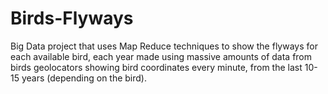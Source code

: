 # Birds-Flyways
Big Data project that uses Map Reduce techniques to show the flyways for each available bird, each year made using massive amounts of data from birds geolocators showing bird coordinates every minute, from the last 10-15 years (depending on the bird).
